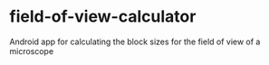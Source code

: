 # field-of-view-calculator
Android app for calculating the block sizes for the field of view of a microscope
